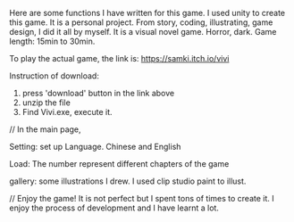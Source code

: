 Here are some functions I have written for this game. I used unity to create this game. 
It is a personal project. From story, coding, illustrating, game design, I did it all by myself.
It is a visual novel game. Horror, dark.
Game length: 15min to 30min.

To play the actual game, the link is:
https://samki.itch.io/vivi

Instruction of download:
1. press 'download' button in the link above
2. unzip the file
3. Find Vivi.exe, execute it.

//
In the main page,

Setting: set up Language. Chinese and English

Load: The number represent different chapters of the game

gallery: some illustrations I drew. I used clip studio paint to illust.


//
Enjoy the game! It is not perfect but I spent tons of times to create it. I enjoy the process of development and I have learnt a lot.
